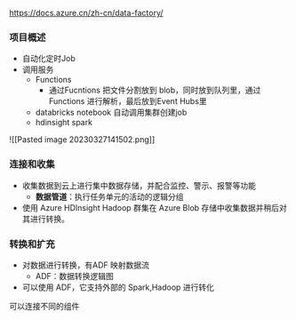 https://docs.azure.cn/zh-cn/data-factory/

### 项目概述
* 自动化定时Job 
* 调用服务
	* Functions
		* 通过Fucntions 把文件分割放到 blob，同时放到队列里，通过 Functions 进行解析，最后放到Event Hubs里
	* databricks notebook 自动调用集群创建job
	* hdinsight spark 

![[Pasted image 20230327141502.png]]

### 连接和收集
* 收集数据到云上进行集中数据存储，并配合监控、警示、报警等功能
	* **数据管道**：执行任务单元的活动的逻辑分组
* 使用 Azure HDInsight Hadoop 群集在 Azure Blob 存储中收集数据并稍后对其进行转换。

### 转换和扩充
* 对数据进行转换，有ADF 映射数据流
	* ADF：数据转换逻辑图
* 可以使用 ADF，它支持外部的 Spark,Hadoop 进行转化

可以连接不同的组件
